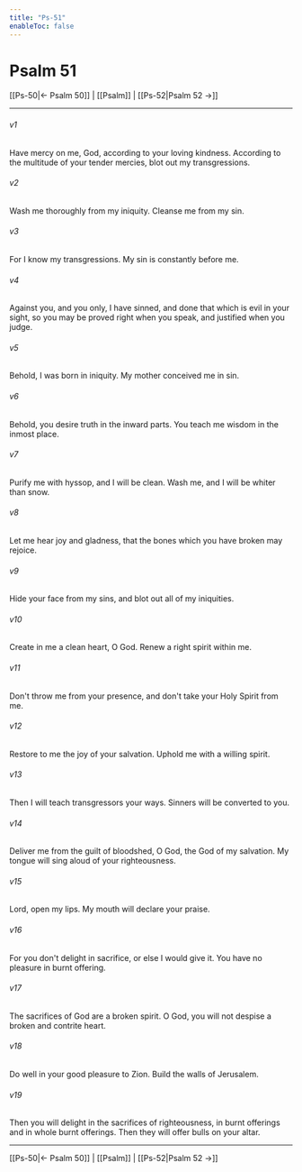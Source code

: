 ```yaml
---
title: "Ps-51"
enableToc: false
---
```

# Psalm 51

[[Ps-50|← Psalm 50]] | [[Psalm]] | [[Ps-52|Psalm 52 →]]
***



###### v1 
Have mercy on me, God, according to your loving kindness. According to the multitude of your tender mercies, blot out my transgressions. 

###### v2 
Wash me thoroughly from my iniquity. Cleanse me from my sin. 

###### v3 
For I know my transgressions. My sin is constantly before me. 

###### v4 
Against you, and you only, I have sinned, and done that which is evil in your sight, so you may be proved right when you speak, and justified when you judge. 

###### v5 
Behold, I was born in iniquity. My mother conceived me in sin. 

###### v6 
Behold, you desire truth in the inward parts. You teach me wisdom in the inmost place. 

###### v7 
Purify me with hyssop, and I will be clean. Wash me, and I will be whiter than snow. 

###### v8 
Let me hear joy and gladness, that the bones which you have broken may rejoice. 

###### v9 
Hide your face from my sins, and blot out all of my iniquities. 

###### v10 
Create in me a clean heart, O God. Renew a right spirit within me. 

###### v11 
Don't throw me from your presence, and don't take your Holy Spirit from me. 

###### v12 
Restore to me the joy of your salvation. Uphold me with a willing spirit. 

###### v13 
Then I will teach transgressors your ways. Sinners will be converted to you. 

###### v14 
Deliver me from the guilt of bloodshed, O God, the God of my salvation. My tongue will sing aloud of your righteousness. 

###### v15 
Lord, open my lips. My mouth will declare your praise. 

###### v16 
For you don't delight in sacrifice, or else I would give it. You have no pleasure in burnt offering. 

###### v17 
The sacrifices of God are a broken spirit. O God, you will not despise a broken and contrite heart. 

###### v18 
Do well in your good pleasure to Zion. Build the walls of Jerusalem. 

###### v19 
Then you will delight in the sacrifices of righteousness, in burnt offerings and in whole burnt offerings. Then they will offer bulls on your altar.

***
[[Ps-50|← Psalm 50]] | [[Psalm]] | [[Ps-52|Psalm 52 →]]
